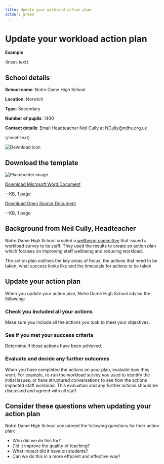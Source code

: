 ```yaml
---
title: Update your workload action plan
colour: green
---
```


# Update your workload action plan

<strong class="govuk-tag">Example</strong>

{inset-text}

## School details

**School name**: Notre Dame High School

**Location**: Norwich

**Type**: Secondary

**Number of pupils**: 1400

**Contact details**: Email Headteacher Neil Cully at <NCully@ndhs.org.uk>

{/inset-text}

<div class="govuk-grid-row dfe-width-container govuk-!-padding-bottom-6">
  <div class="govuk-grid-column-full">
    <div class="info-box">
      <div class="info-box__corner">
        <img src="/assets/images/download-icon.svg" alt="Download icon">
      </div>
      <h2 class="govuk-heading-m">
        Download the template
      </h2>
      <div class="govuk-grid-row info-box__download-content">
        <div class="govuk-grid-column-one-half">
          <img src="/assets/images/preview-placeholder.jpg" alt="Placeholder image" class="dfe-file-preview-image">
        </div>
        <div class="govuk-grid-column-one-half">
          <p class="govuk-body-m govuk-!-margin-top-3 govuk-!-margin-bottom-0">
            <a class="govuk-link govuk-link--no-visited-state" href="#">
              Download Microsoft Word Document
            </a>
          </p>
          <p class="govuk-body-m">
            --KB, 1 page
          </p>
          <p class="govuk-body-m govuk-!-margin-top-3 govuk-!-margin-bottom-0">
            <a class="govuk-link govuk-link--no-visited-state" href="#">
              Download Open Source Document
            </a>
          </p>
          <p class="govuk-body-m">
            --KB, 1 page
          </p>
        </div>
      </div>
    </div>
  </div>
</div>

## Background from Neil Cully, Headteacher

Notre Dame High School created a [wellbeing committee](/staff-wellbeing/establish-a-wellbeing-committee) that issued a
workload survey to its staff. They used the results to create an action plan which focuses on improving staff wellbeing
and reducing workload.

The action plan outlines the key areas of focus, the actions that need to be taken, what success looks like and the
timescale for actions to be taken.

## Update your action plan

When you update your action plan, Notre Dame High School advise the following:

### Check you included all your actions

Make sure you include all the actions you took to meet your objectives.

### See if you met your success criteria

Determine if those actions have been achieved.

### Evaluate and decide any further outcomes

When you have completed the actions on your plan, evaluate how they went. For example, re-run the workload survey you
used to identify the initial issues, or have structured conversations to see how the actions impacted staff workload.
This evaluation and any further actions should be discussed and agreed with all staff.

## Consider these questions when updating your action plan

Notre Dame High School considered the following questions for their action plan:

- Who did we do this for?
- Did it improve the quality of teaching?
- What impact did it have on students?
- Can we do this in a more efficient and effective way?
